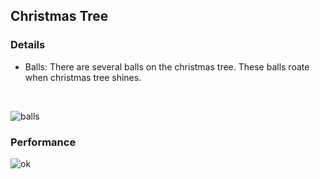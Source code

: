 ## Christmas Tree


### Details
 - Balls:
  There are several balls on the christmas tree. These balls roate when christmas tree shines. <br />
  <br />
  
 ![balls](https://cloud.githubusercontent.com/assets/16565587/24786859/6cf7d5f8-1b19-11e7-9a0d-7ca085157513.gif)

### Performance

  ![ok](https://cloud.githubusercontent.com/assets/16565587/24786708/7c3480a8-1b18-11e7-9036-346c54370257.gif)
